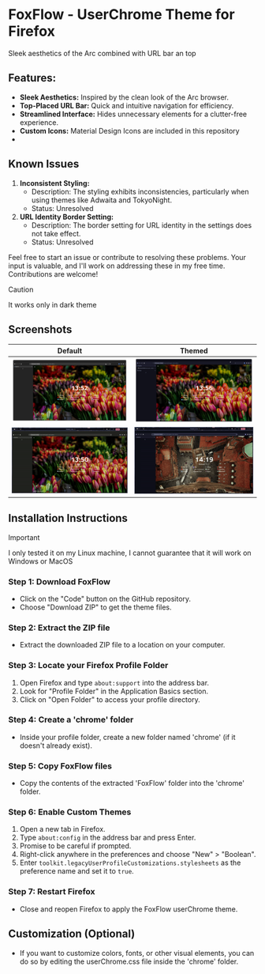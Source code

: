 # FoxFlow - UserChrome Theme for Firefox

Sleek aesthetics of the Arc combined with URL bar an top

## Features:

- **Sleek Aesthetics:** Inspired by the clean look of the Arc browser.
- **Top-Placed URL Bar:** Quick and intuitive navigation for efficiency.
- **Streamlined Interface:** Hides unnecessary elements for a clutter-free experience.
- **Custom Icons:** Material Design Icons are included in this repository
- 
## Known Issues
1. **Inconsistent Styling:**
   - Description: The styling exhibits inconsistencies, particularly when using themes like Adwaita and TokyoNight.
   - Status: Unresolved
2. **URL Identity Border Setting:**
   - Description: The border setting for URL identity in the settings does not take effect.
   - Status: Unresolved
        
Feel free to start an issue or contribute to resolving these problems. Your input is valuable, and I'll work on addressing these in my free time. Contributions are welcome!

> [!CAUTION]
> It works only in dark theme
>

## Screenshots
Default           |  Themed
:-------------------------:|:-------------------------:
![](https://github.com/p1xlized/FoxFlow/blob/main/Screenshots/1.png )  |  ![](https://github.com/p1xlized/FoxFlow/blob/main/Screenshots/2.png)
![](https://github.com/p1xlized/FoxFlow/blob/main/Screenshots/FoxFlow.gif)  |  ![](https://github.com/p1xlized/FoxFlow/blob/main/Screenshots/gif2.gif)



## Installation Instructions
> [!IMPORTANT]
> I only tested it on my Linux machine, I cannot guarantee that it will work on Windows or MacOS
> 

### Step 1: Download FoxFlow

- Click on the "Code" button on the GitHub repository.
- Choose "Download ZIP" to get the theme files.

### Step 2: Extract the ZIP file

- Extract the downloaded ZIP file to a location on your computer.

### Step 3: Locate your Firefox Profile Folder

1. Open Firefox and type `about:support` into the address bar.
2. Look for "Profile Folder" in the Application Basics section.
3. Click on "Open Folder" to access your profile directory.

### Step 4: Create a 'chrome' folder

- Inside your profile folder, create a new folder named 'chrome' (if it doesn't already exist).

### Step 5: Copy FoxFlow files

- Copy the contents of the extracted 'FoxFlow' folder into the 'chrome' folder.

### Step 6: Enable Custom Themes

1. Open a new tab in Firefox.
2. Type `about:config` in the address bar and press Enter.
3. Promise to be careful if prompted.
4. Right-click anywhere in the preferences and choose "New" > "Boolean".
5. Enter `toolkit.legacyUserProfileCustomizations.stylesheets` as the preference name and set it to `true`.

### Step 7: Restart Firefox

- Close and reopen Firefox to apply the FoxFlow userChrome theme.

## Customization (Optional)

- If you want to customize colors, fonts, or other visual elements, you can do so by editing the userChrome.css file inside the 'chrome' folder.
